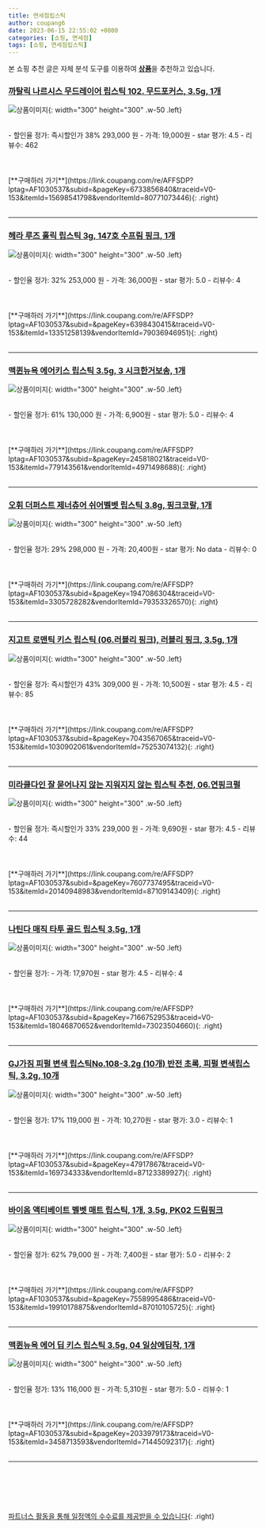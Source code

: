 ```yaml
---
title: 면세점립스틱
author: coupang6
date: 2023-06-15 22:55:02 +0800
categories: [쇼핑, 면세점]
tags: [쇼핑, 면세점립스틱]
---
```


본 쇼핑 추천 글은 자체 분석 도구를 이용하여 [**상품**](https://link.coupang.com/a/bao1ui)을 추천하고 있습니다.

### [까탈릭 나르시스 무드레이어 립스틱 102. 무드포커스, 3.5g, 1개](https://link.coupang.com/re/AFFSDP?lptag=AF1030537&subid=&pageKey=6733856840&traceid=V0-153&itemId=15698541798&vendorItemId=80771073446)

![상품이미지](https://thumbnail10.coupangcdn.com/thumbnails/remote/230x230ex/image/vendor_inventory/8ee7/44b2fb8a5147b56c10beba4da06fcf6f4ef7def4d24393dbbfee3166eeed.jpg){: width="300" height="300" .w-50 .left}


<br>
- 할인율 정가: 즉시할인가 38%  293,000   원
- 가격: 19,000원
- star 평가: 4.5
- 리뷰수: 462
<br>
<br>
<br>
<br>
[**구매하러 가기**](https://link.coupang.com/re/AFFSDP?lptag=AF1030537&subid=&pageKey=6733856840&traceid=V0-153&itemId=15698541798&vendorItemId=80771073446){: .right}
<br>
<br>

---

### [헤라 루즈 홀릭 립스틱 3g, 147호 수프림 핑크, 1개](https://link.coupang.com/re/AFFSDP?lptag=AF1030537&subid=&pageKey=6398430415&traceid=V0-153&itemId=13351258139&vendorItemId=79036946951)

![상품이미지](https://thumbnail9.coupangcdn.com/thumbnails/remote/230x230ex/image/retail/images/2616112930603434-6c45cead-268f-47c9-956d-e1b3fb3d4da5.jpg){: width="300" height="300" .w-50 .left}


<br>
- 할인율 정가: 32%  253,000   원
- 가격: 36,000원
- star 평가: 5.0
- 리뷰수: 4
<br>
<br>
<br>
<br>
[**구매하러 가기**](https://link.coupang.com/re/AFFSDP?lptag=AF1030537&subid=&pageKey=6398430415&traceid=V0-153&itemId=13351258139&vendorItemId=79036946951){: .right}
<br>
<br>

---

### [맥퀸뉴욕 에어키스 립스틱 3.5g, 3 시크한거보송, 1개](https://link.coupang.com/re/AFFSDP?lptag=AF1030537&subid=&pageKey=245818021&traceid=V0-153&itemId=779143561&vendorItemId=4971498688)

![상품이미지](https://thumbnail9.coupangcdn.com/thumbnails/remote/230x230ex/image/retail/images/2019/06/25/14/1/3913b836-3c2a-4b03-a96f-44748fb9a42b.jpg){: width="300" height="300" .w-50 .left}


<br>
- 할인율 정가: 61%  130,000   원
- 가격: 6,900원
- star 평가: 5.0
- 리뷰수: 4
<br>
<br>
<br>
<br>
[**구매하러 가기**](https://link.coupang.com/re/AFFSDP?lptag=AF1030537&subid=&pageKey=245818021&traceid=V0-153&itemId=779143561&vendorItemId=4971498688){: .right}
<br>
<br>

---

### [오휘 더퍼스트 제너츄어 쉬어벨벳 립스틱 3.8g, 핑크코랄, 1개](https://link.coupang.com/re/AFFSDP?lptag=AF1030537&subid=&pageKey=1947086304&traceid=V0-153&itemId=3305728282&vendorItemId=79353326570)

![상품이미지](https://thumbnail6.coupangcdn.com/thumbnails/remote/230x230ex/image/vendor_inventory/cb05/62d0771baaf10ea70e39031379403ec7d7790cc5f01af8473029a682cf56.jpg){: width="300" height="300" .w-50 .left}


<br>
- 할인율 정가: 29%  298,000   원
- 가격: 20,400원
- star 평가: No data
- 리뷰수: 0
<br>
<br>
<br>
<br>
[**구매하러 가기**](https://link.coupang.com/re/AFFSDP?lptag=AF1030537&subid=&pageKey=1947086304&traceid=V0-153&itemId=3305728282&vendorItemId=79353326570){: .right}
<br>
<br>

---

### [지고트 로맨틱 키스 립스틱 (06.러블리 핑크), 러블리 핑크, 3.5g, 1개](https://link.coupang.com/re/AFFSDP?lptag=AF1030537&subid=&pageKey=7043567065&traceid=V0-153&itemId=1030902061&vendorItemId=75253074132)

![상품이미지](https://thumbnail7.coupangcdn.com/thumbnails/remote/230x230ex/image/vendor_inventory/4e63/dea6c84985fc128152a988a7e0d3ad0256ae1bdc2a2850ac204a458f7dfd.jpg){: width="300" height="300" .w-50 .left}


<br>
- 할인율 정가: 즉시할인가 43%  309,000   원
- 가격: 10,500원
- star 평가: 4.5
- 리뷰수: 85
<br>
<br>
<br>
<br>
[**구매하러 가기**](https://link.coupang.com/re/AFFSDP?lptag=AF1030537&subid=&pageKey=7043567065&traceid=V0-153&itemId=1030902061&vendorItemId=75253074132){: .right}
<br>
<br>

---

### [미라클다인 잘 묻어나지 않는 지워지지 않는 립스틱 추천, 06.연핑크펄](https://link.coupang.com/re/AFFSDP?lptag=AF1030537&subid=&pageKey=7607737495&traceid=V0-153&itemId=20140948983&vendorItemId=87109143409)

![상품이미지](https://thumbnail9.coupangcdn.com/thumbnails/remote/230x230ex/image/vendor_inventory/0a4f/05813e0b0fd58c9840da0e775aa7fadaae8046876fb9dc83119ef7188ef0.png){: width="300" height="300" .w-50 .left}


<br>
- 할인율 정가: 즉시할인가 33%  239,000   원
- 가격: 9,690원
- star 평가: 4.5
- 리뷰수: 44
<br>
<br>
<br>
<br>
[**구매하러 가기**](https://link.coupang.com/re/AFFSDP?lptag=AF1030537&subid=&pageKey=7607737495&traceid=V0-153&itemId=20140948983&vendorItemId=87109143409){: .right}
<br>
<br>

---

### [나틴다 매직 타투 골드 립스틱 3.5g, 1개](https://link.coupang.com/re/AFFSDP?lptag=AF1030537&subid=&pageKey=7166752953&traceid=V0-153&itemId=18046870652&vendorItemId=73023504660)

![상품이미지](https://thumbnail7.coupangcdn.com/thumbnails/remote/230x230ex/image/retail/images/1398720519254745-14d602bb-8d65-4882-a4d1-2ed255f2e74b.jpg){: width="300" height="300" .w-50 .left}


<br>
- 할인율 정가: 
- 가격: 17,970원
- star 평가: 4.5
- 리뷰수: 4
<br>
<br>
<br>
<br>
[**구매하러 가기**](https://link.coupang.com/re/AFFSDP?lptag=AF1030537&subid=&pageKey=7166752953&traceid=V0-153&itemId=18046870652&vendorItemId=73023504660){: .right}
<br>
<br>

---

### [GJ가짐 피펄 변색 립스틱No.108-3.2g (10개) 반전 초록, 피펄 변색립스틱, 3.2g, 10개](https://link.coupang.com/re/AFFSDP?lptag=AF1030537&subid=&pageKey=47917867&traceid=V0-153&itemId=169734333&vendorItemId=87123389927)

![상품이미지](https://thumbnail9.coupangcdn.com/thumbnails/remote/230x230ex/image/vendor_inventory/ca44/4d8c7dffdb59d9cf46d532e4c41160cecc9f2c4ecb6ea652ebd07a1d4a3b.jpg){: width="300" height="300" .w-50 .left}


<br>
- 할인율 정가: 17%  119,000   원
- 가격: 10,270원
- star 평가: 3.0
- 리뷰수: 1
<br>
<br>
<br>
<br>
[**구매하러 가기**](https://link.coupang.com/re/AFFSDP?lptag=AF1030537&subid=&pageKey=47917867&traceid=V0-153&itemId=169734333&vendorItemId=87123389927){: .right}
<br>
<br>

---

### [바이옴 액티베이트 벨벳 매트 립스틱, 1개, 3.5g, PK02 드림핑크](https://link.coupang.com/re/AFFSDP?lptag=AF1030537&subid=&pageKey=7558995486&traceid=V0-153&itemId=19910178875&vendorItemId=87010105725)

![상품이미지](https://thumbnail9.coupangcdn.com/thumbnails/remote/230x230ex/image/vendor_inventory/d92f/ce8ab1d54bf10bac002a58c2b8b609ea2284eafee5e232babd8034f0114b.jpg){: width="300" height="300" .w-50 .left}


<br>
- 할인율 정가: 62%  79,000   원
- 가격: 7,400원
- star 평가: 5.0
- 리뷰수: 2
<br>
<br>
<br>
<br>
[**구매하러 가기**](https://link.coupang.com/re/AFFSDP?lptag=AF1030537&subid=&pageKey=7558995486&traceid=V0-153&itemId=19910178875&vendorItemId=87010105725){: .right}
<br>
<br>

---

### [맥퀸뉴욕 에어 딥 키스 립스틱 3.5g, 04 일상에딥착, 1개](https://link.coupang.com/re/AFFSDP?lptag=AF1030537&subid=&pageKey=2033979173&traceid=V0-153&itemId=3458713593&vendorItemId=71445092317)

![상품이미지](https://thumbnail7.coupangcdn.com/thumbnails/remote/230x230ex/image/retail/images/2020/08/21/18/6/4e3af3a0-84da-4e66-9f40-196eac68de9f.jpg){: width="300" height="300" .w-50 .left}


<br>
- 할인율 정가: 13%  116,000   원
- 가격: 5,310원
- star 평가: 5.0
- 리뷰수: 1
<br>
<br>
<br>
<br>
[**구매하러 가기**](https://link.coupang.com/re/AFFSDP?lptag=AF1030537&subid=&pageKey=2033979173&traceid=V0-153&itemId=3458713593&vendorItemId=71445092317){: .right}
<br>
<br>

---
<br><br><br><br><br> [파트너스 활동을 통해 일정액의 수수료를 제공받을 수 있습니다](https://link.coupang.com/a/bao1ui){: .right}